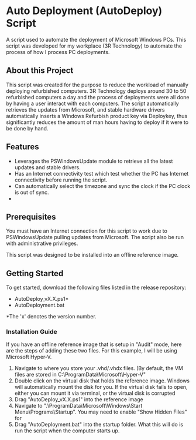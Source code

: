 <!-- Project Name and Description-->
# Auto Deployment (AutoDeploy) Script
<!-- Brief Description -->
A script used to automate the deployment of Microsoft Windows PCs. This script was developed for my workplace (3R Technology) to automate the process of how I process PC deployments.

<!-- About this Project -->
## About this Project
This script was created for the purpose to reduce the workload of manually deploying refurbished computers. 3R Technology deploys around 30 to 50 refurbished computers a day and the process of deployments were all done by having a user interact with each computers. The script automatically retrieves the updates from Microsoft, and stable hardware drivers automatically inserts a Windows Refurbish product key via Deploykey, thus significantly reduces the amount of man hours having to deploy if it were to be done by hand.

<!-- Features -->
## Features
- Leverages the PSWindowsUpdate module to retrieve all the latest updates and stable drivers.
- Has an Internet connectivity test which test whether the PC has Internet connectivity before running the script.
- Can automatically select the timezone and sync the clock if the PC clock is out of sync.
- 
<!-- Prerequisites -->
## Prerequisites
You must have an Internet connection for this script to work due to PSWindowsUpdate pulling updates from Microsoft. The script also be run with administrative privileges.

This script was designed to be installed into an offline reference image.
<!-- Getting Started -->
## Getting Started
To get started, download the following files listed in the release repository:

- AutoDeploy_vX.X.ps1*
- AutoDeployment.bat

*The 'x' denotes the version number.

### Installation Guide
If you have an offline reference image that is setup in "Audit" mode, here are the steps of adding these two files. For this example, I will be using Microsoft Hyper-V.
1. Navigate to where you store your .vhd/.vhdx files. (By default, the VM files are stored in C:\ProgramData\Microsoft\Hyper-V"
2. Double click on the virtual disk that holds the reference image. Windows will automatically mount the disk for you. If the virtual disk fails to open, either you can mount it via terminal, or the virtual disk is corrupted
3. Drag "AutoDeploy_vX.X.ps1" into the reference image
4. Navigate to ".\ProgramData\Microsoft\Windows\Start Menu\Programs\Startup". You may need to enable "Show Hidden Files" for 
5. Drag "AutoDeployment.bat" into the startup folder. What this will do is run the script when the computer starts up.
